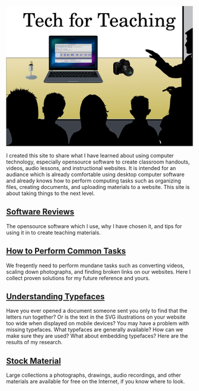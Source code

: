 <img class="title" src="assets/images/title/image.png">

I created this site to share what I have learned about using computer
technology, especially opensource software to create classroom handouts,
videos, audio lessons, and instructional websites. It is intended for an
audiance which is already comfortable using desktop computer software and
already knows how to perform computing tasks such as organizing files, creating
documents, and uploading materials to a website. This site is about taking
things to the next level.

## [Software Reviews](software/)
The opensource software which I use, why I have chosen it, and tips
for using it in to create teaching materials.

## [How to Perform Common Tasks](howto/)
We freqently need to perform mundane tasks such as converting videos,
scaling down photographs, and finding broken links on our websites.
Here I collect proven solutions for my future reference and yours.

## [Understanding Typefaces](typefaces/)
Have you ever opened a document someone sent you only to find that
the letters run together? Or is the text in the SVG illustrations
on your website too wide when displayed on mobile devices? You may
have a problem with missing typefaces. What typefaces are generally
available? How can we make sure they are used? What about embedding
typefaces? Here are the results of my research.

## [Stock Material](stock-material/)
Large collections a photographs, drawings, audio recordings, and other
materials are available for free on the Internet, if you know where
to look.
